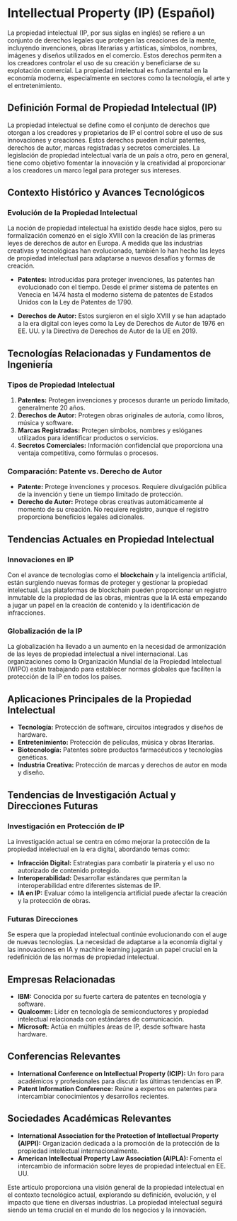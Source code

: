 # Intellectual Property (IP) (Español)

La propiedad intelectual (IP, por sus siglas en inglés) se refiere a un conjunto de derechos legales que protegen las creaciones de la mente, incluyendo invenciones, obras literarias y artísticas, símbolos, nombres, imágenes y diseños utilizados en el comercio. Estos derechos permiten a los creadores controlar el uso de su creación y beneficiarse de su explotación comercial. La propiedad intelectual es fundamental en la economía moderna, especialmente en sectores como la tecnología, el arte y el entretenimiento.

## Definición Formal de Propiedad Intelectual (IP)

La propiedad intelectual se define como el conjunto de derechos que otorgan a los creadores y propietarios de IP el control sobre el uso de sus innovaciones y creaciones. Estos derechos pueden incluir patentes, derechos de autor, marcas registradas y secretos comerciales. La legislación de propiedad intelectual varía de un país a otro, pero en general, tiene como objetivo fomentar la innovación y la creatividad al proporcionar a los creadores un marco legal para proteger sus intereses.

## Contexto Histórico y Avances Tecnológicos

### Evolución de la Propiedad Intelectual

La noción de propiedad intelectual ha existido desde hace siglos, pero su formalización comenzó en el siglo XVIII con la creación de las primeras leyes de derechos de autor en Europa. A medida que las industrias creativas y tecnológicas han evolucionado, también lo han hecho las leyes de propiedad intelectual para adaptarse a nuevos desafíos y formas de creación. 

- **Patentes:** Introducidas para proteger invenciones, las patentes han evolucionado con el tiempo. Desde el primer sistema de patentes en Venecia en 1474 hasta el moderno sistema de patentes de Estados Unidos con la Ley de Patentes de 1790.

- **Derechos de Autor:** Estos surgieron en el siglo XVIII y se han adaptado a la era digital con leyes como la Ley de Derechos de Autor de 1976 en EE. UU. y la Directiva de Derechos de Autor de la UE en 2019.

## Tecnologías Relacionadas y Fundamentos de Ingeniería

### Tipos de Propiedad Intelectual

1. **Patentes:** Protegen invenciones y procesos durante un período limitado, generalmente 20 años.
2. **Derechos de Autor:** Protegen obras originales de autoría, como libros, música y software.
3. **Marcas Registradas:** Protegen símbolos, nombres y eslóganes utilizados para identificar productos o servicios.
4. **Secretos Comerciales:** Información confidencial que proporciona una ventaja competitiva, como fórmulas o procesos.

### Comparación: Patente vs. Derecho de Autor

- **Patente:** Protege invenciones y procesos. Requiere divulgación pública de la invención y tiene un tiempo limitado de protección.
- **Derecho de Autor:** Protege obras creativas automáticamente al momento de su creación. No requiere registro, aunque el registro proporciona beneficios legales adicionales.

## Tendencias Actuales en Propiedad Intelectual

### Innovaciones en IP

Con el avance de tecnologías como el **blockchain** y la inteligencia artificial, están surgiendo nuevas formas de proteger y gestionar la propiedad intelectual. Las plataformas de blockchain pueden proporcionar un registro inmutable de la propiedad de las obras, mientras que la IA está empezando a jugar un papel en la creación de contenido y la identificación de infracciones.

### Globalización de la IP

La globalización ha llevado a un aumento en la necesidad de armonización de las leyes de propiedad intelectual a nivel internacional. Las organizaciones como la Organización Mundial de la Propiedad Intelectual (WIPO) están trabajando para establecer normas globales que faciliten la protección de la IP en todos los países.

## Aplicaciones Principales de la Propiedad Intelectual

- **Tecnología:** Protección de software, circuitos integrados y diseños de hardware.
- **Entretenimiento:** Protección de películas, música y obras literarias.
- **Biotecnología:** Patentes sobre productos farmacéuticos y tecnologías genéticas.
- **Industria Creativa:** Protección de marcas y derechos de autor en moda y diseño.

## Tendencias de Investigación Actual y Direcciones Futuras

### Investigación en Protección de IP

La investigación actual se centra en cómo mejorar la protección de la propiedad intelectual en la era digital, abordando temas como:

- **Infracción Digital:** Estrategias para combatir la piratería y el uso no autorizado de contenido protegido.
- **Interoperabilidad:** Desarrollar estándares que permitan la interoperabilidad entre diferentes sistemas de IP.
- **IA en IP:** Evaluar cómo la inteligencia artificial puede afectar la creación y la protección de obras.

### Futuras Direcciones

Se espera que la propiedad intelectual continúe evolucionando con el auge de nuevas tecnologías. La necesidad de adaptarse a la economía digital y las innovaciones en IA y machine learning jugarán un papel crucial en la redefinición de las normas de propiedad intelectual.

## Empresas Relacionadas

- **IBM:** Conocida por su fuerte cartera de patentes en tecnología y software.
- **Qualcomm:** Líder en tecnología de semiconductores y propiedad intelectual relacionada con estándares de comunicación.
- **Microsoft:** Actúa en múltiples áreas de IP, desde software hasta hardware.

## Conferencias Relevantes

- **International Conference on Intellectual Property (ICIP):** Un foro para académicos y profesionales para discutir las últimas tendencias en IP.
- **Patent Information Conference:** Reúne a expertos en patentes para intercambiar conocimientos y desarrollos recientes.

## Sociedades Académicas Relevantes

- **International Association for the Protection of Intellectual Property (AIPPI):** Organización dedicada a la promoción de la protección de la propiedad intelectual internacionalmente.
- **American Intellectual Property Law Association (AIPLA):** Fomenta el intercambio de información sobre leyes de propiedad intelectual en EE. UU.

Este artículo proporciona una visión general de la propiedad intelectual en el contexto tecnológico actual, explorando su definición, evolución, y el impacto que tiene en diversas industrias. La propiedad intelectual seguirá siendo un tema crucial en el mundo de los negocios y la innovación.